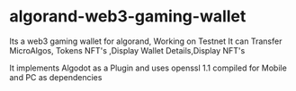 # algorand-web3-gaming-wallet
Its a web3 gaming wallet for algorand, Working on Testnet
It can Transfer MicroAlgos, Tokens NFT's ,Display Wallet Details,Display NFT's 

It implements Algodot as a Plugin and uses openssl 1.1 compiled for Mobile and PC as dependencies

